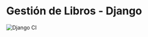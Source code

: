 # Gestión de Libros - Django

![Django CI](https://github.com/Ignaci004/Gestion_libros_django/actions/workflows/ci.yml/badge.svg)


